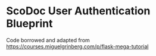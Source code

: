 # ScoDoc User Authentication Blueprint

Code borrowed and adapted from 
https://courses.miguelgrinberg.com/p/flask-mega-tutorial


